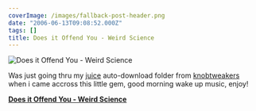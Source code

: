 ```yaml
---
coverImage: /images/fallback-post-header.png
date: "2006-06-13T09:08:52.000Z"
tags: []
title: Does it Offend You - Weird Science
---
```


![Does it Offend You - Weird Science](/wp-content/uploads/2006/06/Weird_Science.jpg)

Was just going thru my [juice](https://www.mikecann.co.uk/Does_it_Offend_You_-_Weird_Science) auto-download folder from [knobtweakers ](https://www.knobtweakers.net/)when i came accross this little gem, good morning wake up music, enjoy!

<!-- more -->

**[Does it Offend You - Weird Science](https://www.mikecann.co.uk/MP3s/Singles/Does_it_Offend_You_-_Weird_Science.mp3 "Does_it_Offend_You_-_Weird_Science.mp3")**
